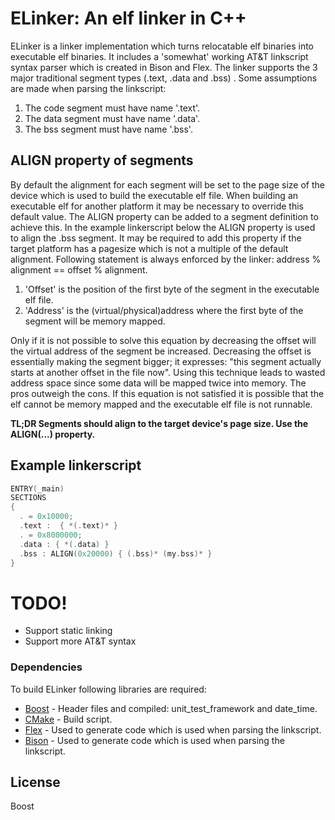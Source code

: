 # ELinker: An elf linker in C++

ELinker is a linker implementation which turns relocatable elf binaries into executable elf binaries.
It includes a 'somewhat' working AT&T linkscript syntax parser which is created in Bison and Flex. The linker supports the 3 major traditional segment types (.text, .data and .bss) . Some assumptions are made when parsing the linkscript:
 1. The code segment must have name '.text'.
 2. The data segment must have name '.data'.
 3. The bss segment must have name '.bss'.
 
 ## ALIGN property of segments
 By default the alignment for each segment will be set to the page size of the device which is used to build the executable elf file.
 When building an executable elf for another platform it may be necessary to override this default value. The ALIGN property can be added to a segment definition to achieve this. In the example linkerscript below the ALIGN property is used to align the .bss segment. It may be required to add this property if the target platform has a pagesize which is not a multiple of the default alignment.
Following statement is always enforced by the linker: address % alignment == offset % alignment. 
1. 'Offset' is the position of the first byte of the segment in the executable elf file. 
2. 'Address' is the (virtual/physical)address where the first byte of the segment will be memory mapped.

Only if it is not possible to solve this equation by decreasing the offset will the virtual address of the segment be increased. Decreasing the offset is essentially making the segment bigger; it expresses: "this segment actually starts at another offset in the file now". Using this technique leads to wasted address space since some data will be mapped twice into memory. The pros outweigh the cons. If this equation is not satisfied it is possible that the elf cannot be memory mapped and the executable elf file is not runnable.

**TL;DR Segments should align to the target device's page size. Use the ALIGN(...) property.**
 
## Example linkerscript

```c++
ENTRY(_main)
SECTIONS
{
  . = 0x10000;
  .text :  { *(.text)* }
  . = 0x8000000;
  .data : { *(.data) }
  .bss : ALIGN(0x20000) { (.bss)* (my.bss)* }
}
```

# TODO!
  - Support static linking
  - Support more AT&T syntax

### Dependencies

To build ELinker following libraries are required:

* [Boost] - Header files and compiled: unit_test_framework and date_time.
* [CMake] - Build script.
* [Flex] - Used to generate code which is used when parsing the linkscript.
* [Bison] - Used to generate code which is used when parsing the linkscript.

License
----

Boost


   [Boost]: <http://www.boost.org>
   [CMake]: <https://cmake.org/>
   [Bison]: <https://www.gnu.org/software/bison/>
   [Flex]: <https://www.gnu.org/software/flex/>
